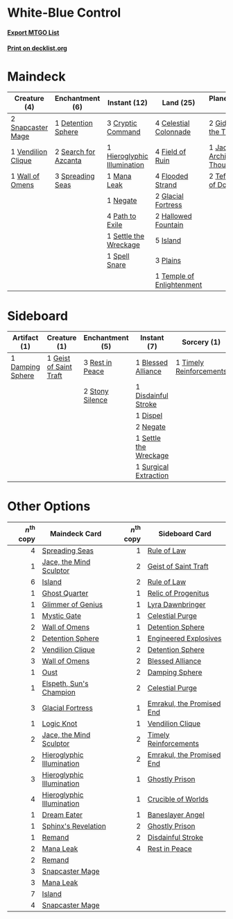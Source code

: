 # White-Blue Control

#### [Export MTGO List](../collection/White-Blue%20Control/White-Blue%20Control.txt)
#### [Print on decklist.org](http://decklist.org/?deckmain=4%09Celestial%20Colonnade%0A3%09Cryptic%20Command%0A1%09Detention%20Sphere%0A4%09Field%20of%20Ruin%0A4%09Flooded%20Strand%0A2%09Gideon%20of%20the%20Trials%0A2%09Glacial%20Fortress%0A2%09Hallowed%20Fountain%0A1%09Hieroglyphic%20Illumination%0A5%09Island%0A1%09Jace,%20Architect%20of%20Thought%0A1%09Mana%20Leak%0A1%09Negate%0A4%09Path%20to%20Exile%0A3%09Plains%0A2%09Search%20for%20Azcanta%0A4%09Serum%20Visions%0A1%09Settle%20the%20Wreckage%0A2%09Snapcaster%20Mage%0A1%09Spell%20Snare%0A3%09Spreading%20Seas%0A2%09Supreme%20Verdict%0A2%09Teferi,%20Hero%20of%20Dominaria%0A1%09Temple%20of%20Enlightenment%0A1%09Timely%20Reinforcements%0A1%09Vendilion%20Clique%0A1%09Wall%20of%20Omens%0A1%09Wrath%20of%20God&deckside=1%09Blessed%20Alliance%0A1%09Damping%20Sphere%0A1%09Disdainful%20Stroke%0A1%09Dispel%0A1%09Geist%20of%20Saint%20Traft%0A2%09Negate%0A3%09Rest%20in%20Peace%0A1%09Settle%20the%20Wreckage%0A2%09Stony%20Silence%0A1%09Surgical%20Extraction%0A1%09Timely%20Reinforcements)
# Maindeck

|                                        Creature (4)                                         |                                        Enchantment (6)                                        |                                             Instant (12)                                             |                                             Land (25)                                              |                                           Planeswalker (5)                                            |                                           Sorcery (8)                                            |
|---------------------------------------------------------------------------------------------|-----------------------------------------------------------------------------------------------|------------------------------------------------------------------------------------------------------|----------------------------------------------------------------------------------------------------|-------------------------------------------------------------------------------------------------------|--------------------------------------------------------------------------------------------------|
|2 [Snapcaster Mage](http://gatherer.wizards.com/Pages/Card/Details.aspx?multiverseid=425875) |1 [Detention Sphere](http://gatherer.wizards.com/Pages/Card/Details.aspx?multiverseid=270356)  |3 [Cryptic Command](http://gatherer.wizards.com/Pages/Card/Details.aspx?multiverseid=370439)          |4 [Celestial Colonnade](http://gatherer.wizards.com/Pages/Card/Details.aspx?multiverseid=177545)    |2 [Gideon of the Trials](http://gatherer.wizards.com/Pages/Card/Details.aspx?multiverseid=426716)      |4 [Serum Visions](http://gatherer.wizards.com/Pages/Card/Details.aspx?multiverseid=425874)        |
|1 [Vendilion Clique](http://gatherer.wizards.com/Pages/Card/Details.aspx?multiverseid=370390)|2 [Search for Azcanta](http://gatherer.wizards.com/Pages/Card/Details.aspx?multiverseid=435226)|1 [Hieroglyphic Illumination](http://gatherer.wizards.com/Pages/Card/Details.aspx?multiverseid=426759)|4 [Field of Ruin](http://gatherer.wizards.com/Pages/Card/Details.aspx?multiverseid=435415)          |1 [Jace, Architect of Thought](http://gatherer.wizards.com/Pages/Card/Details.aspx?multiverseid=380190)|2 [Supreme Verdict](http://gatherer.wizards.com/Pages/Card/Details.aspx?multiverseid=438776)      |
|1 [Wall of Omens](http://gatherer.wizards.com/Pages/Card/Details.aspx?multiverseid=413576)   |3 [Spreading Seas](http://gatherer.wizards.com/Pages/Card/Details.aspx?multiverseid=190405)    |1 [Mana Leak](http://gatherer.wizards.com/Pages/Card/Details.aspx?multiverseid=397773)                |4 [Flooded Strand](http://gatherer.wizards.com/Pages/Card/Details.aspx?multiverseid=405098)         |2 [Teferi, Hero of Dominaria](http://gatherer.wizards.com/Pages/Card/Details.aspx?multiverseid=443095) |1 [Timely Reinforcements](http://gatherer.wizards.com/Pages/Card/Details.aspx?multiverseid=220074)|
|                                                                                             |                                                                                               |1 [Negate](http://gatherer.wizards.com/Pages/Card/Details.aspx?multiverseid=447135)                   |2 [Glacial Fortress](http://gatherer.wizards.com/Pages/Card/Details.aspx?multiverseid=435416)       |                                                                                                       |1 [Wrath of God](http://gatherer.wizards.com/Pages/Card/Details.aspx?multiverseid=4408)           |
|                                                                                             |                                                                                               |4 [Path to Exile](http://gatherer.wizards.com/Pages/Card/Details.aspx?multiverseid=370408)            |2 [Hallowed Fountain](http://gatherer.wizards.com/Pages/Card/Details.aspx?multiverseid=405100)      |                                                                                                       |                                                                                                  |
|                                                                                             |                                                                                               |1 [Settle the Wreckage](http://gatherer.wizards.com/Pages/Card/Details.aspx?multiverseid=435186)      |5 [Island](http://gatherer.wizards.com/Pages/Card/Details.aspx?multiverseid=439602)                 |                                                                                                       |                                                                                                  |
|                                                                                             |                                                                                               |1 [Spell Snare](http://gatherer.wizards.com/Pages/Card/Details.aspx?multiverseid=370447)              |3 [Plains](http://gatherer.wizards.com/Pages/Card/Details.aspx?multiverseid=439601)                 |                                                                                                       |                                                                                                  |
|                                                                                             |                                                                                               |                                                                                                      |1 [Temple of Enlightenment](http://gatherer.wizards.com/Pages/Card/Details.aspx?multiverseid=378535)|                                                                                                       |                                                                                                  |


# Sideboard

|                                       Artifact (1)                                        |                                          Creature (1)                                           |                                     Enchantment (5)                                      |                                          Instant (7)                                           |                                           Sorcery (1)                                            |
|-------------------------------------------------------------------------------------------|-------------------------------------------------------------------------------------------------|------------------------------------------------------------------------------------------|------------------------------------------------------------------------------------------------|--------------------------------------------------------------------------------------------------|
|1 [Damping Sphere](http://gatherer.wizards.com/Pages/Card/Details.aspx?multiverseid=443101)|1 [Geist of Saint Traft](http://gatherer.wizards.com/Pages/Card/Details.aspx?multiverseid=409577)|3 [Rest in Peace](http://gatherer.wizards.com/Pages/Card/Details.aspx?multiverseid=442021)|1 [Blessed Alliance](http://gatherer.wizards.com/Pages/Card/Details.aspx?multiverseid=414302)   |1 [Timely Reinforcements](http://gatherer.wizards.com/Pages/Card/Details.aspx?multiverseid=220074)|
|                                                                                           |                                                                                                 |2 [Stony Silence](http://gatherer.wizards.com/Pages/Card/Details.aspx?multiverseid=425850)|1 [Disdainful Stroke](http://gatherer.wizards.com/Pages/Card/Details.aspx?multiverseid=446776)  |                                                                                                  |
|                                                                                           |                                                                                                 |                                                                                          |1 [Dispel](http://gatherer.wizards.com/Pages/Card/Details.aspx?multiverseid=201562)             |                                                                                                  |
|                                                                                           |                                                                                                 |                                                                                          |2 [Negate](http://gatherer.wizards.com/Pages/Card/Details.aspx?multiverseid=447135)             |                                                                                                  |
|                                                                                           |                                                                                                 |                                                                                          |1 [Settle the Wreckage](http://gatherer.wizards.com/Pages/Card/Details.aspx?multiverseid=435186)|                                                                                                  |
|                                                                                           |                                                                                                 |                                                                                          |1 [Surgical Extraction](http://gatherer.wizards.com/Pages/Card/Details.aspx?multiverseid=397706)|                                                                                                  |


# Other Options

|*n*<sup>th</sup> copy|                                           Maindeck Card                                            |*n*<sup>th</sup> copy|                                           Sideboard Card                                           |
|--------------------:|----------------------------------------------------------------------------------------------------|--------------------:|----------------------------------------------------------------------------------------------------|
|                    4|[Spreading Seas](http://gatherer.wizards.com/Pages/Card/Details.aspx?multiverseid=190405)           |                    1|[Rule of Law](http://gatherer.wizards.com/Pages/Card/Details.aspx?multiverseid=48112)               |
|                    1|[Jace, the Mind Sculptor](http://gatherer.wizards.com/Pages/Card/Details.aspx?multiverseid=382979)  |                    2|[Geist of Saint Traft](http://gatherer.wizards.com/Pages/Card/Details.aspx?multiverseid=409577)     |
|                    6|[Island](http://gatherer.wizards.com/Pages/Card/Details.aspx?multiverseid=439602)                   |                    2|[Rule of Law](http://gatherer.wizards.com/Pages/Card/Details.aspx?multiverseid=48112)               |
|                    1|[Ghost Quarter](http://gatherer.wizards.com/Pages/Card/Details.aspx?multiverseid=430470)            |                    1|[Relic of Progenitus](http://gatherer.wizards.com/Pages/Card/Details.aspx?multiverseid=205326)      |
|                    1|[Glimmer of Genius](http://gatherer.wizards.com/Pages/Card/Details.aspx?multiverseid=417622)        |                    1|[Lyra Dawnbringer](http://gatherer.wizards.com/Pages/Card/Details.aspx?multiverseid=442914)         |
|                    1|[Mystic Gate](http://gatherer.wizards.com/Pages/Card/Details.aspx?multiverseid=409557)              |                    1|[Celestial Purge](http://gatherer.wizards.com/Pages/Card/Details.aspx?multiverseid=397699)          |
|                    2|[Wall of Omens](http://gatherer.wizards.com/Pages/Card/Details.aspx?multiverseid=413576)            |                    1|[Detention Sphere](http://gatherer.wizards.com/Pages/Card/Details.aspx?multiverseid=270356)         |
|                    2|[Detention Sphere](http://gatherer.wizards.com/Pages/Card/Details.aspx?multiverseid=270356)         |                    1|[Engineered Explosives](http://gatherer.wizards.com/Pages/Card/Details.aspx?multiverseid=370549)    |
|                    2|[Vendilion Clique](http://gatherer.wizards.com/Pages/Card/Details.aspx?multiverseid=370390)         |                    2|[Detention Sphere](http://gatherer.wizards.com/Pages/Card/Details.aspx?multiverseid=270356)         |
|                    3|[Wall of Omens](http://gatherer.wizards.com/Pages/Card/Details.aspx?multiverseid=413576)            |                    2|[Blessed Alliance](http://gatherer.wizards.com/Pages/Card/Details.aspx?multiverseid=414302)         |
|                    1|[Oust](http://gatherer.wizards.com/Pages/Card/Details.aspx?multiverseid=401649)                     |                    2|[Damping Sphere](http://gatherer.wizards.com/Pages/Card/Details.aspx?multiverseid=443101)           |
|                    1|[Elspeth, Sun's Champion](http://gatherer.wizards.com/Pages/Card/Details.aspx?multiverseid=394361)  |                    2|[Celestial Purge](http://gatherer.wizards.com/Pages/Card/Details.aspx?multiverseid=397699)          |
|                    3|[Glacial Fortress](http://gatherer.wizards.com/Pages/Card/Details.aspx?multiverseid=435416)         |                    1|[Emrakul, the Promised End](http://gatherer.wizards.com/Pages/Card/Details.aspx?multiverseid=414295)|
|                    1|[Logic Knot](http://gatherer.wizards.com/Pages/Card/Details.aspx?multiverseid=370529)               |                    1|[Vendilion Clique](http://gatherer.wizards.com/Pages/Card/Details.aspx?multiverseid=370390)         |
|                    2|[Jace, the Mind Sculptor](http://gatherer.wizards.com/Pages/Card/Details.aspx?multiverseid=382979)  |                    2|[Timely Reinforcements](http://gatherer.wizards.com/Pages/Card/Details.aspx?multiverseid=220074)    |
|                    2|[Hieroglyphic Illumination](http://gatherer.wizards.com/Pages/Card/Details.aspx?multiverseid=426759)|                    2|[Emrakul, the Promised End](http://gatherer.wizards.com/Pages/Card/Details.aspx?multiverseid=414295)|
|                    3|[Hieroglyphic Illumination](http://gatherer.wizards.com/Pages/Card/Details.aspx?multiverseid=426759)|                    1|[Ghostly Prison](http://gatherer.wizards.com/Pages/Card/Details.aspx?multiverseid=423432)           |
|                    4|[Hieroglyphic Illumination](http://gatherer.wizards.com/Pages/Card/Details.aspx?multiverseid=426759)|                    1|[Crucible of Worlds](http://gatherer.wizards.com/Pages/Card/Details.aspx?multiverseid=420598)       |
|                    1|[Dream Eater](http://gatherer.wizards.com/Pages/Card/Details.aspx?multiverseid=452788)              |                    1|[Baneslayer Angel](http://gatherer.wizards.com/Pages/Card/Details.aspx?multiverseid=401633)         |
|                    1|[Sphinx's Revelation](http://gatherer.wizards.com/Pages/Card/Details.aspx?multiverseid=426012)      |                    2|[Ghostly Prison](http://gatherer.wizards.com/Pages/Card/Details.aspx?multiverseid=423432)           |
|                    1|[Remand](http://gatherer.wizards.com/Pages/Card/Details.aspx?multiverseid=397881)                   |                    2|[Disdainful Stroke](http://gatherer.wizards.com/Pages/Card/Details.aspx?multiverseid=446776)        |
|                    2|[Mana Leak](http://gatherer.wizards.com/Pages/Card/Details.aspx?multiverseid=397773)                |                    4|[Rest in Peace](http://gatherer.wizards.com/Pages/Card/Details.aspx?multiverseid=442021)            |
|                    2|[Remand](http://gatherer.wizards.com/Pages/Card/Details.aspx?multiverseid=397881)                   |                     |                                                                                                    |
|                    3|[Snapcaster Mage](http://gatherer.wizards.com/Pages/Card/Details.aspx?multiverseid=425875)          |                     |                                                                                                    |
|                    3|[Mana Leak](http://gatherer.wizards.com/Pages/Card/Details.aspx?multiverseid=397773)                |                     |                                                                                                    |
|                    7|[Island](http://gatherer.wizards.com/Pages/Card/Details.aspx?multiverseid=439602)                   |                     |                                                                                                    |
|                    4|[Snapcaster Mage](http://gatherer.wizards.com/Pages/Card/Details.aspx?multiverseid=425875)          |                     |                                                                                                    |

